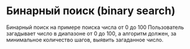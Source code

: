 # Бинарный поиск (binary search)
Бинарный поиск на примере поиска числа от 0 до 100
Пользователь загадывает число в диапазоне от 0 до 100, а алгоритм должен, за минимальное количество шагов, выявить загаданное число.
